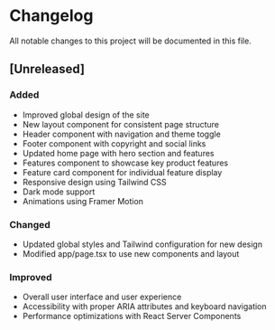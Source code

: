 # Changelog

All notable changes to this project will be documented in this file.

## [Unreleased]

### Added
- Improved global design of the site
- New layout component for consistent page structure
- Header component with navigation and theme toggle
- Footer component with copyright and social links
- Updated home page with hero section and features
- Features component to showcase key product features
- Feature card component for individual feature display
- Responsive design using Tailwind CSS
- Dark mode support
- Animations using Framer Motion

### Changed
- Updated global styles and Tailwind configuration for new design
- Modified app/page.tsx to use new components and layout

### Improved
- Overall user interface and user experience
- Accessibility with proper ARIA attributes and keyboard navigation
- Performance optimizations with React Server Components